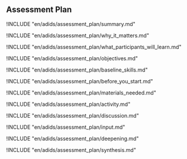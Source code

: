 
##  Assessment Plan

<!-- ![](en/images/capacity_assessment.png "") -->

!INCLUDE "en/adids/assessment_plan/summary.md"

<!-- Why The Topic Matters -->

!INCLUDE "en/adids/assessment_plan/why_it_matters.md"

<!--  What Participants Will Learn -->

!INCLUDE "en/adids/assessment_plan/what_participants_will_learn.md"

<!-- Objectives {.sidebar} -->

!INCLUDE "en/adids/assessment_plan/objectives.md"

<!-- Baseline Skills -->

!INCLUDE "en/adids/assessment_plan/baseline_skills.md"

<!-- Before you Start -->

!INCLUDE "en/adids/assessment_plan/before_you_start.md"

<!-- Materials Needed [stub] -->

!INCLUDE "en/adids/assessment_plan/materials_needed.md"

<!--Activity [stub] {.activity} -->

!INCLUDE "en/adids/assessment_plan/activity.md"

<!--Discussion [stub] -->

!INCLUDE "en/adids/assessment_plan/discussion.md"

<!-- Input -->

!INCLUDE "en/adids/assessment_plan/input.md"

<!-- Deepening -->

!INCLUDE "en/adids/assessment_plan/deepening.md"

<!--Synthesis [stub] {.synthesis} -->

!INCLUDE "en/adids/assessment_plan/synthesis.md"
